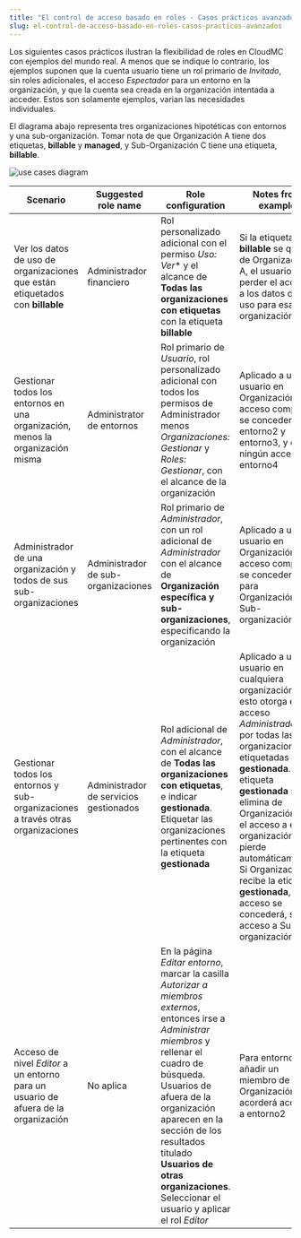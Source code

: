 ```yaml
---
title: "El control de acceso basado en roles - Casos prácticos avanzados"
slug: el-control-de-acceso-basado-en-roles-casos-practicos-avanzados
---
```


Los siguientes casos prácticos ilustran la flexibilidad de roles en CloudMC con ejemplos del mundo real.  A menos que se indique lo contrario, los ejemplos suponen que la cuenta usuario tiene un rol primario de *Invitado*, sin roles adicionales, el acceso *Espectador* para un entorno en la organización, y que la cuenta sea creada en la organización intentada a acceder.  Estos son solamente ejemplos, varian las necesidades individuales.

El diagrama abajo representa tres organizaciones hipotéticas con entornos y una sub-organización.  Tomar nota de que Organización A tiene dos etiquetas, **billable** y **managed**, y Sub-Organización C tiene una etiqueta, **billable**.

![use cases diagram](/assets/rbac-use_cases-en.png)

| Scenario | Suggested role name | Role configuration | Notes from example |
| --- | --- | --- | --- |
| Ver los datos de uso de organizaciones que están etiquetados con **billable** | Administrador financiero | Rol personalizado adicional con el permiso *Uso: Ver** y el alcance de **Todas las organizaciones con etiquetas** con la etiqueta **billable** | Si la etiqueta **billable** se quita de Organización A, el usuario va a perder el acceso a los datos de uso para esa organización |
| Gestionar todos los entornos en una organización, menos la organización misma |  Administrator de entornos | Rol primario de *Usuario*, rol personalizado adicional con todos los permisos de Administrador menos *Organizaciones: Gestionar* y *Roles: Gestionar*, con el alcance de la organización | Aplicado a un usuario en Organización B, acceso completo se concederá a entorno2 y entorno3, y con ningún acceso a entorno4 |
| Administrador de una organización y todos de sus sub-organizaciones | Administrador de sub-organizaciones | Rol primario de *Administrador*, con un rol adicional de *Administrador* con el alcance de **Organización específica y sub-organizaciones**, especificando la organización | Aplicado a un usuario en Organización B, acceso completo se concederá para Organización B y Sub-organización C |
| Gestionar todos los entornos y sub-organizaciones a través otras organizaciones | Administrador de servicios gestionados | Rol adicional de *Administrador*, con el alcance de **Todas las organizaciones con etiquetas**, e indicar **gestionada**.  Etiquetar las organizaciones pertinentes con la etiqueta **gestionada** | Aplicado a un usuario en cualquiera organización, esto otorga el acceso *Administrador* por todas las organizaciones etiquetadas con **gestionada**.  Si la etiqueta **gestionada** se elimina de Organización A, el acceso a esta organización se pierde automáticamente.  Si Organización B recibe la etiqueta **gestionada**, el acceso se concederá, sin acceso a Sub-organización C |
| Acceso de nivel *Editor* a un entorno para un usuario de afuera de la organización | No aplica | En la página *Editar entorno*, marcar la casilla *Autorizar a miembros externos*, entonces irse a *Administrar miembros* y rellenar el cuadro de búsqueda.  Usuarios de afuera de la organización aparecen en la sección de los resultados titulado **Usuarios de otras organizaciones**.  Seleccionar el usuario y aplicar el rol *Editor* | Para entorno2, añadir un miembro de Organización A le acorderá acceso a entorno2 |
